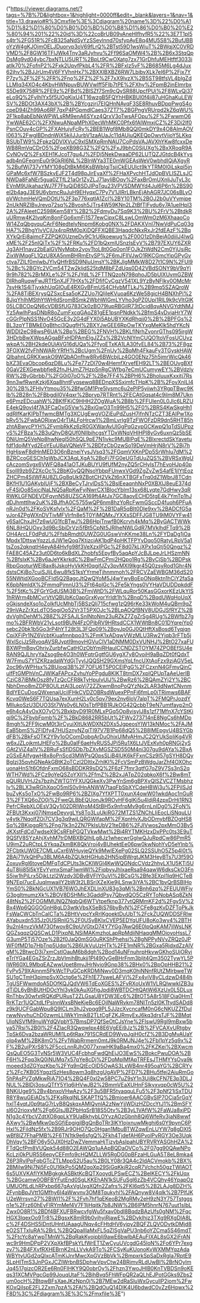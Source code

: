 ("https://viewer.diagrams.net/?tags=%7B%7D&lightbox=1&highlight=0000ff&edit=_blank&layers=1&nav=1&title=13.drawio#R%3Cmxfile%3E%3Cdiagram%20name%3D%22%D0%A1%D1%82%D1%80%D0%B0%D0%BD%D0%B8%D1%86%D0%B0%20%E2%80%94%201%22%20id%3D%22coBrUB09vAneHIfhyfR5%22%3E7T1pl5s4tr%2FG51R%2FcB325aNdSyYzSSevlnnd70sfypAyE8q4MU5S8%2BufJBBoYzW4gKJOjmOELJDuorvp3oV69fLrQ%2BTst59D1wsWiuT%2BWqjXC0VRDVMD%2F8GW16TFlJWk4Tny3aRJyhvu%2Ff96SaOMW4%2B%2B6x3StqQpDsMg9vd04ybc7bxNTLU5URT%2BpLt9CwOXatg7zx71GrDhfuMEHtftf3033iatlk70%2FofnP2%2Fxk2UpvfPkbL4%2FR%2BFxlz5vF%2B685M6Lg4dJux62jhv%2BJJrUm4V6FYVhnHx7%2BXXlBXBZ6RW7LbibvXLk7eI6P%2Fjx7YP7zy%2F%2F%2FR%2Fno%2FZ%2F%2F7xX9lvzX%2B5ST98tfsVL4blgZdLLMIq34XO4c4KbvHWNpuvBUWVwlff5FIb7tPE%2FXhy%2FpmB2jnEImrbxS5De9X758R%2FE9z%2FBd%2BlSZf7Sm9cQySR88UpcfPUi%2F8WLvQi37eLo9Q%2FyIhlYx5f5UOgKjxU4T16wzgB5FQYhHBKBUl0f4ij87uHGhaKuLEWSV%2BDOt3AX43bX%2B%2BYcgzjrj7EIQHnNAyqF3SE8RhuvBDppPwgS4ocpeD94IZh99Ao6RF7gxP4PGpmdlCaes37ZT7%2BGPngVRUrpd2kZ6qWU%2F1kp8abEbNkWPWLsRM9enA6SYxz4QrxV3oTwsAFOpu%2F%2FwwmO6YwWAE62Cj%2FXNwuANpaMPhX0ecWhMKC0Pfx6fAlWmxjCZ%2F3Di2If0PsnCOuv4cGP%2FXAHujyFcRy%2BEB1Wgf8Mb8QQl0mkDY9x4O8AImAOVI063%2FwgIBDndnWjX5kilJJurbV1zaAUaJc11dAUjuQKEQpOwvtViioY5LKkqBSUbTW9%2FpkzQDVlXVuC9xlSMXpRmNAU7CoPdsVAJAVXhYKw8fcxxDeWB8RmVqCDrO5%2FoeXB98G3Z%2FQ%2FxJ9bhC0SjUXg%2BxXRoqR9ACvNOyQ%2FsXEH1KJcoT7gu4J%2FDj5NekDwaaDP62LUTQZJGtdcB4kYysadb4nGFeqmEu0r9GkRI6NL%2BInWYa3TE0mWGEAsWeV0wbhdIQjAXgyR%2BufWj737vYMY108gDtBkMl6KsBWbIgjTsjiCkEUUIct9kYTRM0l0iLskpl5jnGPaMc6xfW7BSzkvEJF2T4d98pJirEyaXf%2FHaXPvchHTJdOpBVLISZLsJCNWDa8FaNEr5gua0ZTfL21aOr1ZyZLJ71ayIiBOqy%2FaxBrOmUXnljJuTyL3cEVnM9UikahazWJ7F7FtuQiD8SDJlPqTqu23VPVSDMWYd4Jul6P6n%2BS90el2b4agJ3E9U6ybmcRuJuH9EHyqxC7Py7V1JIRrLBknEjAhAGR7JC06sBLyOpVWchmHeVQmDOtU%2F3p776xqtlA1Zcl%2BY10TM%2BOJ2b0uVYvmjpe2nUkNRZIBvJrevq72sq%2Bvosh5JTrs4W59KNn2LZtBfTlFvdu6v7A1ueIHpl32A%2FAleetC2598Kem58Y%2B2%2FdmyDu7Sq9K3%2BU%2FrV%2BtdkRuURmw4K2IvqKm8onFGo6xmFi1S77ewCipxC8LswLOmWmOzM6XhaaoCoW14ZqQbgvquCArF6NedtelyNnpm6Kobg0NX%2FDAKXVnI7NwVdPuCq03gHA7%2BhgYIvVCjUx4rpRtM0pXiDQFFXQBE3HaqdcNkxRxJr2fdEAzF%2BqXYkQrEj8aimcFZZPQK0UzneDv9C1rU6koewug%2F00O1zDhBejA0diilJ4IwGxME%2F25nIQiTx%2F%2FRKu%2FD1bQxmlUSnzIsEyV%2B797EXUY6ZXRJg3AH1navz2bEalGVNyMqbx2yovTtoL8t0Gp0on1FOJkZtWdN2Cm0YjUsiRcZixWjMqgFL1QzU8XA5nmBHRmEtySP%2F6mJFIlVJwO1RKCGmcYipGPyGvctva7ZILf0mIwbJYlvQHfrBSD9NluUmsY%2BKJIgMMkW8D27t1C9N%2FUl9%2Bc%2BGYc2VCm54T2w2klidS25tdM8bFZdUqs0D42VBdSONY9bV9qYj9r9h782%2BrMXLe%2F%2FJYdL%2FTTNQzoN798qhoJD5bUlXUvmGZBWDIRhqRuqwFwJRTfSnXJF7IHXs%2FDfifCvCgzV541XL9YzByNFIky0OMcMr7syHk1S4iTjyxkhUqGlOuE4RXGvBFmUS4CHvbMTLkJ%2B9mq5SZAQroW%2FA8TiBEXrysQZSxcEsa5oKZZUo7IQIjIeKVuoa6KzWe58gicH4BNXhPi%2BJjqYhIhMSthYtWHldSromBSmk2WbhWlGmLYVho3gPZ0Upi1RlL9k9cVItGlK05LCBCOpQN6cVDBSfUG783Ck0zBO79lupRBGiIR73tDcjd8qyANVGYdtNMJYz5AwlhPasDNbR8oZumFxcqGAoZ81gEE1psnPNdkk%2BfmS4vDvjaHrY7WcGGrPlpNSS1NvO45GcE3y2G4dFYX0i5AbUBYXKdRhqjj0%2B%2BPFGs%2BL3zqYTBMkE0gBthci3QugfH%2BXYJwGEE6RpOwTKYxgMeKlk5hdYKcNWDDI2eC98wsP6UA%2Bp%2BEG%2FNVH%2BKLfINrhZvonrGThs095irgW3HDrbBwXWpsAGgaBFxHDPAmElgJZZs%2B2VcNIYmCUQO1toVFosUCUvzwkpA%2BH2kde0UiAVG16dUQa%2FfyoETxKA1LA30fvEL84%2B73%2F8gz3FOXW2fvFhNWARrYRfH%2BcUgm%2FnUy%2BqMh4FkauFy3TGyskHAWQlbahnLGRKXwskO9WQbAOnfhw8Rv6BWcbjLz4GO0ENz75h5jmrWicQk46bXZ3EvaObcop6qzD8Lu%2Fe77zDl70w4HemfXrvefEH92LT%2BEOUvgBXf0GaV2EXGewbbfje82fnJHJmZ7HzpSnRgCWfbg7eCmUCumywEY%2BVdzlyRW%2ByGbrbb7%2FG0i07oO%2F%2Be7FF4%2BPH6%2BhoIuuxKxxitj7Rs9nn3wfRwnKzkj6Xqa8hntFyqsewq8BEDnpXSSxjmfcTHpK%2B%2FovXnILI430%2B%2FHlyYtmou35%2BfwGM1Pre5lysmc6u2ePlP5yiiwh3YRgpTBwc9Klb%2B28n%2FBbgdiI0V4qxr%2Bprvp7RTRnt%2FECAtGqsat4c9ilm8M7Ukne6PmzEDcuahW%2BKfFKjC9HHH2ZOgWuA%2B8b%2FFUIen0L0Jlc6LRZUE4ekQ9ovI4f7A3FCaOxG5Vw%2BxiGwO3Tn99H5%2F0%2BRS4KwSkgHh1qdRIfKarKIPbTfwmcBMTg3XCUgEwgVOZiEuPdZusH7ifnNTzCZT3EAIPw1XobRv5%2FwbAORjxwO4rTIALFoHrcw1%2BmLvrIg9TzFWOFzDR9dn5RHT85hzhtABwycPYH%2FymbRkKz6zR0GXWarAvUlGgPqGzypGCKwpQ1qTdSUPpzvS%2FBza%2B3uQhyD8QUf0NIIbihcgsYTDxWNqVHIHPl8yGv6uxnQz5bSEDNiUmQ5VeNp8hwNegl50hSQL9pE7N1ivkc9MUBlPqE%2BlxrectdSkYavetufdf1dojMYyd2EoYEuU8aVQNeVF%2BDfzCbOzwSo19DeVmHrjN8rV%2Bj7hHgHjswF8dHnMED3O6nBzneiYysJVsq3%2FGqmVXKnPDp5SrWhIu7dM%2BZRCcoGESCh1gWbJCX3AqLXgA%2BoFi7FG0eUGTdUuZQS%2BVRSxWgUcAczomSvgx6VWFQ8a41aOTJKuBUYU9fUfM2nyZQ5rCHyIsT7hEvoHJp40pEsoIlI9zb9Z2XcOc%2BbKGyQQlNsoYbbpFUnwxVGd9ZgZvZwS4afE1jIYtEozZHCPm4SjIWFAU8ZLGg8qUk9ZBotCH2VkZt6nXTBGFxTrq0dZ1WbrJ8TCdnBKfH1U1GAKybIUjF%2BXBeCyTJrvIDsS%2BslEeaqnhNxP0XBXlJ8euE374dvF4SjOo85xiciNaLNQ5aRpKwFyjNwrCX1BIocYblm13sx68Lyqte7GdHwy3qRRWKLGFNDEVDFqynN58UZSCA169ft4AtJx7GC8aovECHD5tgE4k7YmTp1hJdDJhmttlhw2uK%2BJfhA0C5755wQP6nm8hzYoRcFwmGSccD4fuoh6PFuAnRJn0d%2FKoSVKsfvlx%2FQaM%2F%2B1DaR5qBIt0DIe9xv%2BADCfG5avJor4ZPgWXnDVTivMFVlrfn8e5T0YjMQMxJYXXsSDFFJG8TU9iM0VYFw41y6SaIChxJH7z6wUG1fcBTwJ%2B6HpjTnwfB0Kcrvh4kMq%2ByGACTWWk6NL8jHQUOxy3d9BcSbiDrVzj5fBt5CpNt5JRlheNWLGdR7MVklhdFTq9%2BOH4ArcLF0dPdU%2FfsbRmdt0UWZG0UGswVnKKme38Ln%2FYDaDg1jOaMpdx1DttswYqzzLdJW1eQoq7KtjzcjAK1bdP4pHKTFPYyDqo50RatyLRpV5a1tsZos2qknqtH4eyA84Hvfg98f3VeXzxIPGc%2F8d07kLjXPx1qGtj50Qngz%2FAE8C45AZz3ut0D6to6kBdXLZhobfs5EpyfBy5aqApYJcBJLpeJrLHSzmNN%2BfsIxK%2Bv6aJeYKkrkdC%2BwFmCPmi2HQpo1Rg%2BvCjSb%2BDPskRbpGqoturWEI8ax8jJskoHyVkKH0qgifJZy3pvMXI9lkgr45Q0zsyRod1Ghr4NdstsCKjBo7cuiSJljL6wu8fkS1ksYYrmeTjhnmmoh%2FRCVZaEWBGM36dS2055NWtjdXGooBCFld5Q2BagcJtQwQYoM5J4wYwyBoEpONq8ktn1hCiY2faSaK6pbNmldX%2FmmqPjmnU3%2Ft64plGc%2Fe5kYngs0VYHaVDUDDpkddF%2F5tKc%2FGrYGdUSMj3B%2FmjWtD%2FWLquRor50KasGGxorKEzUkYlS1hRWrm4bMCvrVtVQBUbKc0apGrxKyorYrIdt1h%2BnqD%2BqdUWqHoUqXoGkjsndeXso1oZoIkfUcMhbTj5BSzQlj715cfwg1zQ96rKe33kWoM4uQBm9qZ29nVAzZrXzLdTO5pgiOo52Vr3T5PXOJc%2BLpAOQfBNV8UDGJSfRYZ%2BdvVglhDehM%2B8Z%2FSAJLSnINtoNm23uRZkZ7ZgZrSg4RUg%2BWfb27gmo%2BFRWbV21yLsot9BUN4FzOPibRV9HRtsdCCX1WWtBn8C01DYqreiYp0sebc20bk1b5Go3rP4hYT28t3L3FQp09%2BoyJp0GJ0QtHftXsBosd6TyqjqnCpiXFiPr1NZ6VcbtKiuafmnbpo3%2FmK1xADqwVWzMLU3Rw2Yjqb3rFTb5jWxlScjJz5RvoqAVSRJyptI9movHGVuCIV1aDNMM0DxVUNHJ%2BtO27xaFUBXWPmBqvOhrivZurbfwCatHOzObYmiRHauICCNDZSTOYM74ZPOBEfSU4eRAN9QJLhryYaZsog9e4O3h0WFqtrGgtfGU6ygX7y8OvoiH9aBqZDt0fQdxTW7FmuS7Y1ZKRzadaWYdGjTyyIJQQSH29GXmsYqLfncUXtAoFzx9zjAGV5eL2oc96yWPHsx%2BUioqj3B%2F7OFU6T5P0CEIPgG%2FCzxnN4GFmyQinCulfFtGMPhVnCJWlKaFAPcxZvhuYoPPgdu8KlKT8tmDX7xpIQPUpTaAeUerIBCziC87iBMkOsz8fyTzQcCFR8kTyHpuIvUlJ%2BwRz6%2BQAmZYj2Y%2BCNbhDmo8mZDP8OULztAl3LopVj72ZZkwmBnoPoQYzNx2LAR3dNwtCNvnmBdlYECuDosQWxenajUciIFHkCVDZOBRsdWuexPPnFi6fmLp0iTRimws6BAFKcvq0WeS6F7TQUsa7exXunH2Ly0c5pv79ex2nv6loV7alpT%2FMQPrJozdYMIIukoSzU3DUO3St7Ws0v6LN0sTbfPBB1RJkOG42QcbbT9eN7umtfayp2nOe6h4cA4vOxXO7yO%2BxkbyD91R0MLxPGq5Op8visylJ8s1zf71MfnX7cYStKiqj9C%2FbvbFpmb%2F%2BkD8682RR5bUt%2FWv273714nE8NgCs6hMDp8mgh%2FF9jcwM0t3jrCyuiXltUkWDXN2DXs5JgpeosYIW13kNMoc%2FAJMEaB5bmS%2FIDfy47HUSznyNZgiTI97V7B1Pp68dQ5%2B8lMEpgvU4BSYGbdFB%2BkFsOTK2Y9y1oOComDobgArDuOhixUlMvAHmJC2QYUkSpIiKg4VRw6xJZLojkmtJHEFo%2Bu0alF6aeHyRUS5JPi5Ru1X6LtJVExKyh0pRNGj2ySGAt2ViZ4a1V%2BRuFsSflDSDb7bZXvMGSZSD550M4ni307gu9dAYa%2BxAzGSxEAIfygwH8x8oPnScd3MWPsQ0psSLjB4lUK6kFFxnCSz9I57gSYH8DQyBgIzj35qvhGNeAkGBtK2oTCzI2DItlxZrhlKI%2FcVSmPzBWdgJarZhf4OXOhcuonaHnS1t6OfdnFxmO68sBDDKR9sDQ%2F6zF7fmr3qtfG7oZ9V7Ss3nS2qWTH7Wd%2FCz9oYeQSZoYXII%2FfmZ%2B2xJATpZ02qbkoX6f%2Bw8mTpQURUVHJ2s7bzjhZWTG1YFXUQGkeXy3PwYnSm6gBPXyQISZVCZTMsbhzIv%2BLX3wRGhXqoO5mlS0vIHnANWW7taqFbSbXYCdeHBWj3u%2FPilSJdbuZyKs5oTxO%2FwBo9RP6%2BZIXg7YfXPTT0xunX4owW01wkdAoc1nGuR3%2FTXQ6oZO0j%2FweQLBbEQUonJk9ROvHF6glKi5u4ldjR4zpxDrHi1RN3PefrCRebXLOEsV3Qy1i02DRIWroM4StBH5x9nfrpMv9g6rnLnIDg0%2FoN%2FBUt3Kxxj07jNmseDeyvgLYs8To3LuUkiRG72MTZS1ZNChLIiEocLiSNquLUv4ytk7NqolfZOi7CV3g3q9wjLQRGWifapM%2FXqnHvXJbODmybfBZOgHS8Sq%2BKipgqRl%2Fng7Ik3n2ZN7PkIsUbV21teDB6%2FJIVwos2pxMmO3Bv5JKXstFdCd7wdseX9CsRFbPGQTVkwMwt%2Bi4RYTMKHzxDxPPc0ts3E9uT9QSfV8SYzAhjXvhM7trDMBXBQIhlLg8Jz1whecwrGglwQJuRpdCw86PmR5U9imZ2uRCtpLSYkqaZkmBK8QkVroi4vBUhektEe06pw0kwNohYvD5eYlnb%2FCbtkUW0E7CMLuCxr6WHuyjeQYk9MwlEXePg02SLQ2SSUhO5Z5p4l0t%2BAj71VkQHPu3BLM6A4bZQUktHGHub2HN5ipBWrgtJKM3HeyBTs7U3f59OZoxuyRgl6toyeDMFqTdCPUts3kCKIWGl4KwWQGNdcCVdz2hhyLX1U5KTi5U4uT8lji85l5kYEvYymxSmaFIwmWI%2FiqbyyJhlxaeRsa94qawW6dksCkO3FnS5jw1hPiLrx5DjkLtzI2Wzdv3DBvBVFIY0uVl%2BCsG%2Bfe3EXpI1lq9HCTeB9N7Epl7ucEJuqlmwailY2bW3t2LBSriXZeXie9jLSnw3iYA%2BC1bvQrBSBIHoYmS0%2BkNGcUX1VB76WOJhEXDLlnXU83g3qMj%2Bnh6zq%2FEUUWFjyG3pgItmumzXk%2BOV8DSHMlc3GaddPsy7QbvdQO5CzRYToNobASq8ZkN48tNs2%2FOGMMUNQZNqbQj6WTVtpefknp377vtQRMmKF2d%2Fgy5V%2Bx4Wp6QGGOGnH8gLD3wtkVbsXSeBjS76byBvN%2FCFe8gzKvDZFToPkJkFsWaCWCbTnCaICTa%2BHtVypcYxRrIKgoektDuUbT%2FckZUQWDDSFRlwAYabuxdn535Jz0USlRnIG%2F0USyBKIxCVEP5EDYqUFU8oKo3wy4%2BTH9u2nl4nvzVkM73Ofwov8C9pUVGtxD74Y7YGg7AwQ6E0lpQqKAM7jlWsLNKQGZsqqzQQSCwLD1PixpNLNSiMAKmzhoLapRpMdiiNHaqgMMOioyoHssL7G3umP5Tj57Oze%2B2f0JaQ0mSG0uRKShPhehsi%2BgNPPyNVvZRQz0JPWF0fMD1p7HbTnp5Udqi%2B6UkVuUzHTk%2FE1mNR%2BGxa5RjdxdZzAlVgM%2BtwcD3j7xmCstlOauM6b8dgh%2Bod14uNFnuhrpHkvwGKhoSUjORyieTrlYGa4EGsZSrZrzJbVImihBtukjj1PI490yGeBHrFnm3bIjt4Qm3502TywYL5PIWR60XL9MbqEAZwwUpet8myJHrNyio9Gnp38%2BHx0%2BpOpHHB21%2FvPv579XAjnnm5PkWcTPuGCpKRDMiNwv0D3mqK0hiNNnfRUtZMlrbweTWSU1gCTmH3pimpSvXOctg6e%2Fh1E77sweLAFVj%2Fx4vjV8yCLdzwD484hTgUSFWwmdoA5DOfKQJQdVW6TdEoXGES%2FvRXoUxW1VLRQlwwkIZB3udTiDL6yBhBUtHDOcYhI3yk0kAuXGfigJpdi8WBTDCHtQAtWi6XzUx0L5DLuxRnThbv30wfxtRQKdPURusT2ZLGsaU8YDW3Ec6%2BtOT5A8r518FOia0HmTRrKTzr1UQCtdLfPslnnWxsBNeKjeBc6EOjINaWRvkm78NlTn5zl0KTtydSADd8z9k9UCFGabWpu8Q9ICLm3hJ2ypqg9PL5JJzcXvcncafM0nG6cNKUZZfDulrwwNyyhuChD0zwmLLlWkYlmikB2TLtCgFZKJRmyExJ6kq3drsTJF%2BMqtUIqNSVfM9nuWYdQVpbY57BmsDP7QfSeOtCJsYne%2FIswU9Rgl9mBxw5bya57Rsi%2B0l%2F4ZlacR3QwqwIpx48E6VgEEi9Jz%2B%2FVCAXvURtgbyTpSk6Dva2bzaWRUMl1Lp6tRax791SCRdED9WypJgjH0cfZ%2B3DgMvAUaYolq4wM%2BK8mO%2Fv1WabRrmem0mtJ9k0RMJNJ4e%2Fbl1pYz5q9x%2F%2B2ujPXrS8%2F5ccLnnRJhO077xnwHK9aBa4mx0%2FKZKei%2BXwcmQsQuEO5G3TvNSr5W3VUC4FcbhqFwdQhEjJO3EwS%2BokcPwuDOA%2BF6H%2Fqq3kQ0iNUMq7x57qYe8cDj%2FDqMplMfApTRFEsJTHMYYsOva9kmoeed3dZGYqzKbp%2FYq9nQtEcOlD5OwAS3LxWB4nr495oaYG%2BCRYyz%2Fc7KB05YqgzlSzHes8pwm3q8hzgUgAVP%2FD7%2BHu5tfej2AiuRmGo5hPAsPVZgMkwRjA71O4%2BQ4F0xl2w58PC7uZ9sY1n3Ui8kCFN7E3p3DLJNUL%2BIDj3osuQTfY5YIq6jHVwJB2%2BmmVEaXUHnFSlkyxvqp0cW5U%2BNKiUge9%2Bv4bnxoVHwAzy%2F3u5BFR5tyaqquLFu5%2F3pNf21iSxTDUR8Y8wuGEiADs%2FKsRkqINLSKAPTfQ%2Bmioer6AACGBySIP7OCia5rGqYhxlT4vqtJ0p9taG7rLyB8QskqxAMlQynlA2zNwYjjWDizHZDccYtJ1%2BmSFYsl6O2rioxyM%2Fg6GlsJBZPbHqSrB18S5Otv%2B3yL1VAfW%2FaWJa8xjPDN1g3c4YbcVZdtXO8gpLkY9UaBkhybLOYvzAOzGbnh8Qj6WfeRv3jaN8wwfAXwy%2BwMkw0pSGfiEpgigjIBgQnBoTRr3lKYIojxnuwMkghi6s0Y9pynC6PHxI%2FildNz5fx%2B9RJr9OHO7Qc0Hgan1MbuBTWZqwEnLUYW7q8gDXI5wBf8IZ7FhaPMB%2F6TN1tk9e6sfgQ%2Fkh4TjdefAH6PvolPvRGY3Oe3UqkDhVqy%2BFO6y5OJX0HzDwZVemmaHjTjzybAsIpahUBYRVRYASGhHZA%2FTdQcfPm8VUQpk54d88O2EAWQq1uAApBQDaOVCo%2F07gg90QAwNPoKcLzj0kPUR5S6epyCEFmfo9cHQMZLLW5RgDG0pBFzaHLGuA5T8eL8mka4Z6P3RylPpFqbGTcZTLMppS2U5au%2B0LY08r3QA4c2IdACVmokb%2BX%2BMjlw9Nj7Nj5Fc0U16kPo5QM2qoXp29SjGqKkjR2cqR7Vchch50gzTWlAOT6s5UXVKAfIYKMBgkgkASBktKcBQTXooydLPSwECZ%2BeIKECY%2FkUqx%2BGcamw0OBFBYFutEnd0SgLKKEhAN1kSUFuSgI6zZb4VCQhy46YpapOzUMUOftLdLhRPxbp667gAxVgUxgXQfn2Zafrs%2FKI6pt5%2B2LAJg8DZH%2FynbBpJVtt1GMfhy6I4aWwvnv3OM8Tqukyhl%2FAQnyw8V4qlk%2B7PlfJKU2eWrrsvn27%2BWl1%2F%2Fvh7hf1qEKeoB2MgRMv2eH9zN3Y757Tstggsn1e%2Frz60hEyFlRYmMef4V7F1ljHqitk7b8JNW%2B6IPM5hnrN767uut1sIbLZwx0O8R1%2BDf4BFXUFBRwcvfgWu5fxav0bdI8BqdzBAzUfs0gNM%2FqcHGX3lqexOo9Tr8%2BgsxK8mR9b0vjhyjRjawE%2BDyklhjz3TXg9RXgDIA8Lc%2F4DSHS5lDntUHntUAaagUNqv4cFHtdHV6yjpy2BQFZLQVODvtkDMjd8eO2STTxIuRA%2BrL%2BQQpalllaMxFL5qZlSgVaPU3nb6oYZCma5S46mdT%2FtcYc8aYwpTMnW%2BqRakKyojpbIj9awE6bwlbAEAuFIXAL8sGX2iFrANwc9r9HmDPpP2VXpXkfBPskYLfWrET1ZwCyuUVcgdG45loN%2Fo6YPr7exgzv7%2B4FXvfRXHEBrnK2nLLVvkA9To%2FCSyKuKUonoKvWXMMYqzAdaWBYtyUGd2qQIxcATmKiJnrMwcXpGVzBbVk%2BmpxrkSpSaDxRgIa7RptE9SLpHlTmS3JnPGxJCZIWrbnBSDphwVpvCtw24BRjmvRLdUwBI%2BrNOyImJq4517gizcOR2Ee6Rn0FIHKY9Q0obrOy%2Fhzn3YwoJHlB0KnTVBDSn9oKEqs31XCMVPqcGp99JouqUtaF%2BihBvq5FhWFpQR2aQLhEJPotGGks9Zbs2um0ocH%2BtqwBFsXaeJKzNpn0j%2B7MEw2dRaSluWxGycullP2iom%2FwKOxQiIspE2FL2Zxm7pzA%2FAl%2BQdOuQ14DIK4U6bdwdC0vZz6Hqwx%2F8D%3C%2Fdiagram%3E%3C%2Fmxfile%3E")
